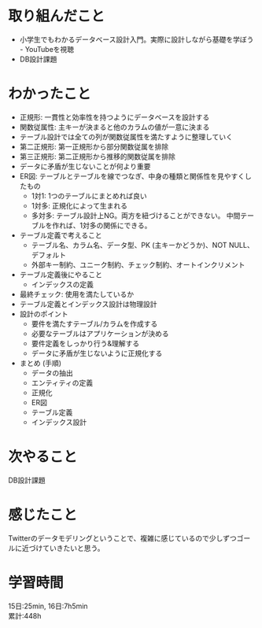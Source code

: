 # 取り組んだこと       
- 小学生でもわかるデータベース設計入門。実際に設計しながら基礎を学ぼう - YouTubeを視聴
- DB設計課題    
# わかったこと
- 正規形: 一貫性と効率性を持つようにデータベースを設計する
- 関数従属性: 主キーが決まると他のカラムの値が一意に決まる
- テーブル設計では全ての列が関数従属性を満たすように整理していく
- 第二正規形: 第一正規形から部分関数従属を排除
- 第三正規形: 第二正規形から推移的関数従属を排除
- データに矛盾が生じないことが何より重要
- ER図: テーブルとテーブルを線でつなぎ、中身の種類と関係性を見やすくしたもの
    - 1対1: 1つのテーブルにまとめれば良い
    - 1対多: 正規化によって生まれる
    - 多対多: テーブル設計上NG。両方を紐づけることができない。
      中間テーブルを作れば、1対多の関係にできる。
- テーブル定義で考えること
    - テーブル名、カラム名、データ型、PK (主キーかどうか)、NOT NULL、デフォルト
    - 外部キー制約、ユニーク制約、チェック制約、オートインクリメント
- テーブル定義後にやること
    - インデックスの定義
- 最終チェック: 使用を満たしているか
- テーブル定義とインデックス設計は物理設計
- 設計のポイント
    - 要件を満たすテーブル/カラムを作成する
    - 必要なテーブルはアプリケーションが決める
    - 要件定義をしっかり行う&理解する
    - データに矛盾が生じないように正規化する
- まとめ (手順)
    - データの抽出
    - エンティティの定義
    - 正規化
    - ER図
    - テーブル定義
    - インデックス設計
# 次やること  
DB設計課題  
# 感じたこと
Twitterのデータモデリングということで、複雑に感じているので少しずつゴールに近づけていきたいと思う。  
# 学習時間  
15日:25min, 16日:7h5min  
累計:448h
